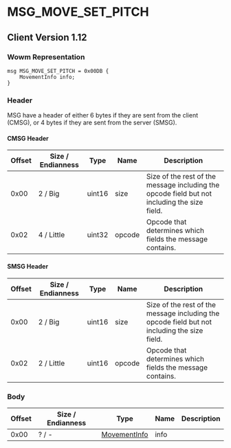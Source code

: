 # MSG_MOVE_SET_PITCH
## Client Version 1.12

### Wowm Representation
```rust,ignore
msg MSG_MOVE_SET_PITCH = 0x00DB {
    MovementInfo info;
}
```
### Header
MSG have a header of either 6 bytes if they are sent from the client (CMSG), or 4 bytes if they are sent from the server (SMSG).

#### CMSG Header
| Offset | Size / Endianness | Type   | Name   | Description |
| ------ | ----------------- | ------ | ------ | ----------- |
| 0x00   | 2 / Big           | uint16 | size   | Size of the rest of the message including the opcode field but not including the size field.|
| 0x02   | 4 / Little        | uint32 | opcode | Opcode that determines which fields the message contains.|
#### SMSG Header
| Offset | Size / Endianness | Type   | Name   | Description |
| ------ | ----------------- | ------ | ------ | ----------- |
| 0x00   | 2 / Big           | uint16 | size   | Size of the rest of the message including the opcode field but not including the size field.|
| 0x02   | 2 / Little        | uint16 | opcode | Opcode that determines which fields the message contains.|
### Body
| Offset | Size / Endianness | Type | Name | Description |
| ------ | ----------------- | ---- | ---- | ----------- |
| 0x00 | ? / - | [MovementInfo](movementinfo.md) | info |  |

